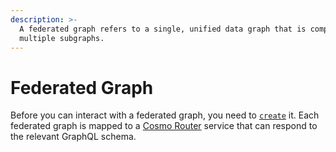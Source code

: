 ```yaml
---
description: >-
  A federated graph refers to a single, unified data graph that is composed of
  multiple subgraphs.
---
```


# Federated Graph

Before you can interact with a federated graph, you need to [`create`](create.md) it. Each federated graph is mapped to a [Cosmo Router](broken-reference) service that can respond to the relevant GraphQL schema.
